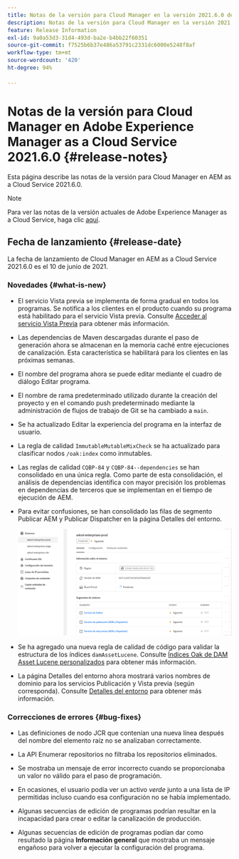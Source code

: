 ```yaml
---
title: Notas de la versión para Cloud Manager en la versión 2021.6.0 de AEM as a Cloud Service
description: Notas de la versión para Cloud Manager en la versión 2021.5.0 de AEM as a Cloud Service
feature: Release Information
exl-id: 9a0a53d3-31d4-493d-ba2e-b4bb22f60351
source-git-commit: f7525b6b37e486a53791c2331dc6000e5248f8af
workflow-type: tm+mt
source-wordcount: '420'
ht-degree: 94%

---
```


# Notas de la versión para Cloud Manager en Adobe Experience Manager as a Cloud Service 2021.6.0 {#release-notes}

Esta página describe las notas de la versión para Cloud Manager en AEM as a Cloud Service 2021.6.0.

>[!NOTE]
>Para ver las notas de la versión actuales de Adobe Experience Manager as a Cloud Service, haga clic [aquí](https://experienceleague.adobe.com/docs/experience-manager-cloud-service/release-notes/release-notes/release-notes-current.html?lang=es).

## Fecha de lanzamiento {#release-date}

La fecha de lanzamiento de Cloud Manager en AEM as a Cloud Service 2021.6.0 es el 10 de junio de 2021.

### Novedades {#what-is-new}

* El servicio Vista previa se implementa de forma gradual en todos los programas. Se notifica a los clientes en el producto cuando su programa está habilitado para el servicio Vista previa. Consulte [Acceder al servicio Vista Previa](/help/implementing/cloud-manager/manage-environments.md#access-preview-service) para obtener más información.

* Las dependencias de Maven descargadas durante el paso de generación ahora se almacenan en la memoria caché entre ejecuciones de canalización. Esta característica se habilitará para los clientes en las próximas semanas.

* El nombre del programa ahora se puede editar mediante el cuadro de diálogo Editar programa.

* El nombre de rama predeterminado utilizado durante la creación del proyecto y en el comando push predeterminado mediante la administración de flujos de trabajo de Git se ha cambiado a `main`.

* Se ha actualizado Editar la experiencia del programa en la interfaz de usuario.

* La regla de calidad `ImmutableMutableMixCheck` se ha actualizado para clasificar nodos `/oak:index` como inmutables.

* Las reglas de calidad `CQBP-84` y `CQBP-84--dependencies` se han consolidado en una única regla. Como parte de esta consolidación, el análisis de dependencias identifica con mayor precisión los problemas en dependencias de terceros que se implementan en el tiempo de ejecución de AEM.

* Para evitar confusiones, se han consolidado las filas de segmento Publicar AEM y Publicar Dispatcher en la página Detalles del entorno.

  ![Publicar Dispatcher](/help/implementing/cloud-manager/release-notes/assets/aem-dispatcher.png)

* Se ha agregado una nueva regla de calidad de código para validar la estructura de los índices `damAssetLucene`. Consulte [Índices Oak de DAM Asset Lucene personalizados](/help/implementing/cloud-manager/custom-code-quality-rules.md#oakpal-damAssetLucene-sanity-check) para obtener más información.

* La página Detalles del entorno ahora mostrará varios nombres de dominio para los servicios Publicación y Vista previa (según corresponda). Consulte [Detalles del entorno](https://experienceleague.adobe.com/docs/experience-manager-cloud-service/implementing/using-cloud-manager/manage-environments.html?lang=es#viewing-environment) para obtener más información.

### Correcciones de errores {#bug-fixes}

* Las definiciones de nodo JCR que contenían una nueva línea después del nombre del elemento raíz no se analizaban correctamente.

* La API Enumerar repositorios no filtraba los repositorios eliminados.

* Se mostraba un mensaje de error incorrecto cuando se proporcionaba un valor no válido para el paso de programación.

* En ocasiones, el usuario podía ver un activo *verde* junto a una lista de IP permitidas incluso cuando esa configuración no se había implementado.

* Algunas secuencias de edición de programas podrían resultar en la incapacidad para crear o editar la canalización de producción.

* Algunas secuencias de edición de programas podían dar como resultado la página **Información general** que mostraba un mensaje engañoso para volver a ejecutar la configuración del programa.
